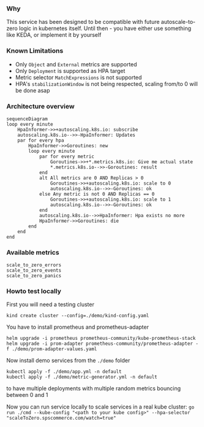 ### Why
This service has been designed to be compatible with future autoscale-to-zero logic in kubernetes itself.
Until then - you have either use something like KEDA, or implement it by yourself

### Known Limitations
- Only `Object` and `External` metrics are supported
- Only `Deployment` is supported as HPA target
- Metric selector `MatchExpressions` is not supported
- HPA's `stabilizationWindow` is not being respected, scaling from/to 0 will be done asap 

### Architecture overview
```mermaid
sequenceDiagram
loop every minute
    HpaInformer->>+autoscaling.k8s.io: subscribe
    autoscaling.k8s.io-->>-HpaInformer: Updates
    par for every hpa
        HpaInformer->>Goroutines: new
        loop every minute
            par for every metric
                Goroutines->>+*.metrics.k8s.io: Give me actual state
                *.metrics.k8s.io-->>-Goroutines: result
            end   
            alt All metrics are 0 AND Replicas > 0
                Goroutines->>+autoscaling.k8s.io: scale to 0
                autoscaling.k8s.io-->>-Goroutines: ok
            else Any metric is not 0 AND Replicas == 0
                Goroutines->>+autoscaling.k8s.io: scale to 1
                autoscaling.k8s.io-->>-Goroutines: ok
            end
            autoscaling.k8s.io-->>HpaInformer: Hpa exists no more
            HpaInformer->>Goroutines: die
        end
    end
end
```

### Available metrics
```
scale_to_zero_errors
scale_to_zero_events
scale_to_zero_panics
```

### Howto test locally
First you will need a testing cluster 
```
kind create cluster --config=./demo/kind-config.yaml
```

You have to install prometheus and prometheus-adapter
```
helm upgrade -i prometheus prometheus-community/kube-prometheus-stack
helm upgrade -i prom-adapter prometheus-community/prometheus-adapter -f ./demo/prom-adapter-values.yaml
```

Now install demo services from the `./demo` folder
```
kubectl apply -f ./demo/app.yml -n default
kubectl apply -f ./demo/metric-generator.yml -n default
```
to have multiple deployments with multiple random metrics bouncing between 0 and 1

Now you can run service locally to scale services in a real kube cluster:
`go run ./cmd --kube-config "<path to your kube config>" --hpa-selector "scaleToZero.spscommerce.com/watch=true"`